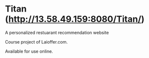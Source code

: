 # Titan (http://13.58.49.159:8080/Titan/)
A personalized restuarant recommendation website

Course project of Laioffer.com.

Available for use online.
